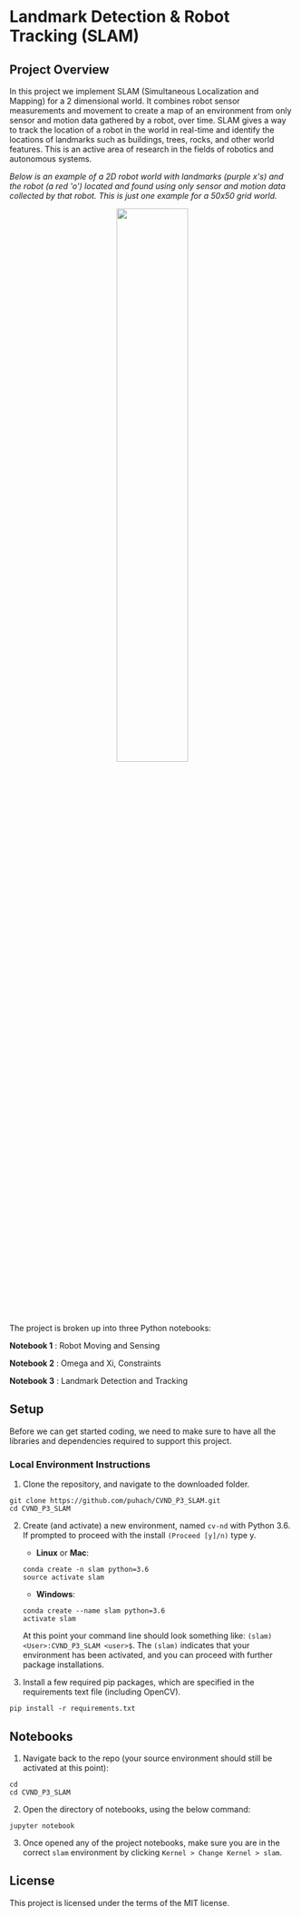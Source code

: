 # Landmark Detection & Robot Tracking (SLAM)

## Project Overview

In this project we implement SLAM (Simultaneous Localization and Mapping) for a 2 dimensional world. It combines robot sensor measurements and movement to create a map of an environment from only sensor and motion data gathered by a robot, over time. SLAM gives a way to track the location of a robot in the world in real-time and identify the locations of landmarks such as buildings, trees, rocks, and other world features. This is an active area of research in the fields of robotics and autonomous systems. 

*Below is an example of a 2D robot world with landmarks (purple x's) and the robot (a red 'o') located and found using *only* sensor and motion data collected by that robot. This is just one example for a 50x50 grid world.*

<p align="center">
  <img src="./images/robot_world.png" width=50% height=50% />
</p>

The project is broken up into three Python notebooks:

__Notebook 1__ : Robot Moving and Sensing

__Notebook 2__ : Omega and Xi, Constraints 

__Notebook 3__ : Landmark Detection and Tracking 


## Setup

Before we can get started coding, we need to make sure to have all the libraries and dependencies required to support this project. 

### Local Environment Instructions

1. Clone the repository, and navigate to the downloaded folder.
```
git clone https://github.com/puhach/CVND_P3_SLAM.git
cd CVND_P3_SLAM
```

2. Create (and activate) a new environment, named `cv-nd` with Python 3.6. If prompted to proceed with the install `(Proceed [y]/n)` type y.

	- __Linux__ or __Mac__: 
	```
	conda create -n slam python=3.6
	source activate slam
	```
	- __Windows__: 
	```
	conda create --name slam python=3.6
	activate slam
	```
	
	At this point your command line should look something like: `(slam) <User>:CVND_P3_SLAM <user>$`. The `(slam)` indicates that your environment has been activated, and you can proceed with further package installations.

6. Install a few required pip packages, which are specified in the requirements text file (including OpenCV).
```
pip install -r requirements.txt
```


## Notebooks

1. Navigate back to the repo (your source environment should still be activated at this point):
```shell
cd
cd CVND_P3_SLAM
```

2. Open the directory of notebooks, using the below command:
```shell
jupyter notebook
```

3. Once opened any of the project notebooks, make sure you are in the correct `slam` environment by clicking `Kernel > Change Kernel > slam`.


## License

This project is licensed under the terms of the MIT license.

